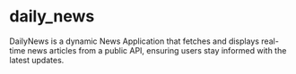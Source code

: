 # daily_news
DailyNews is a dynamic News Application that fetches and displays real-time news articles from a public API, ensuring users stay informed with the latest updates.
